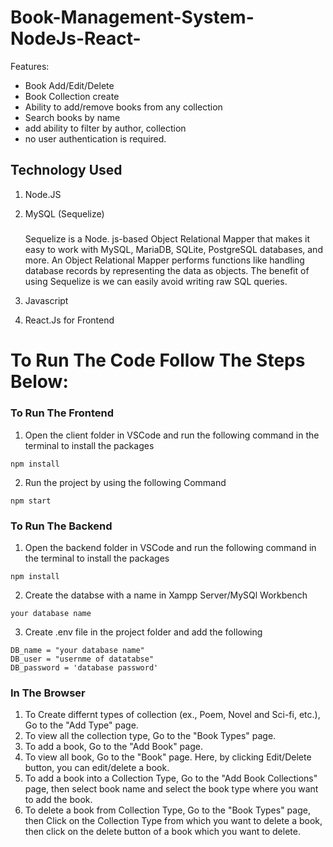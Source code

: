 # Book-Management-System-NodeJs-React-

Features:
- Book Add/Edit/Delete 
- Book Collection create
- Ability to add/remove books from any collection
- Search books by name
- add ability to filter by author, collection
- no user authentication is required.

## Technology Used
1. Node.JS
2. MySQL (Sequelize)

    ##### 
    Sequelize is a Node. js-based Object Relational Mapper  that makes it easy to work with MySQL, MariaDB, SQLite, PostgreSQL databases, and more. An Object Relational Mapper performs functions like handling database records by representing the data as objects. The benefit of using Sequelize is we can easily avoid writing raw SQL queries.


3. Javascript
4. React.Js for Frontend
   
# To Run The Code Follow The Steps Below: 

### To Run The Frontend
1.  Open the client folder in VSCode and run the following command in the terminal to install the packages
```
npm install
```
2. Run the project by using the following Command
```
npm start
```

### To Run The Backend
1.  Open the backend folder in VSCode and run the following command in the terminal to install the packages
```
npm install
```
2. Create the databse with a name in Xampp Server/MySQl Workbench
```
your database name
```

3. Create .env file in the project folder and add the following
```
DB_name = "your database name"
DB_user = "usernme of datatabse"
DB_password = 'database password'

```
### In The Browser
1.  To Create differnt types of collection (ex., Poem, Novel and Sci-fi, etc.), Go to the "Add Type" page.
2.  To view all the collection type, Go to the "Book Types" page.
3.  To add a book, Go to the "Add Book" page.
4.  To view all book, Go to the "Book" page. Here, by clicking Edit/Delete button, you can edit/delete a book.
5.  To add a book into a Collection Type, Go to the "Add Book Collections" page, then select book name and select the book type where you want to add the book.
6. To delete a book from Collection Type, Go to the "Book Types" page, then Click on the Collection Type from which you want to delete a book, then click on the delete button of a book which you want to delete.
